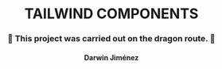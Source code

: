 <div style="text-align: center">

# TAILWIND COMPONENTS

### 🐲 This project was carried out on the dragon route. 🐲

#### Darwin Jiménez

</p>